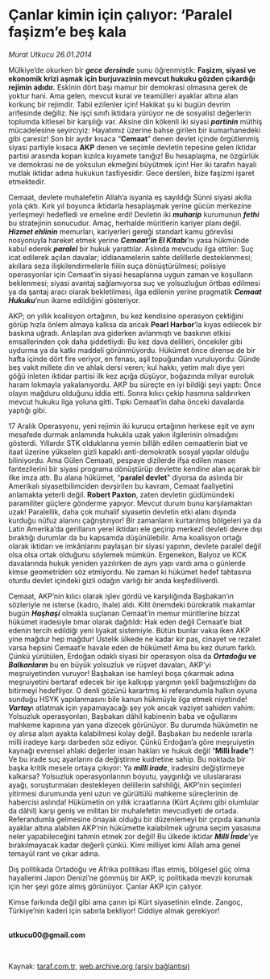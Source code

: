 # Çanlar kimin için çalıyor: ‘Paralel faşizm’e beş kala

*Murat Utkucu 26.01.2014*

<div class="yazi"><p>Mülkiye’de okurken bir <b><i>gece dersinde</i></b> şunu öğrenmiştik: <b>Faşizm, siyasi ve ekonomik krizi aşmak için burjuvazinin mevcut hukuku gözden çıkardığı rejimin adıdır.</b> Eskinin dört başı mamur bir demokrasi olmasına gerek de yoktur hani. Ama gelen, mevcut kural ve teamülleri ayaklar altına alan korkunç bir rejimdir. Tabii ezilenler için! Hakikat şu ki bugün devrim arifesinde değiliz. Ne işçi sınıfı iktidara yürüyor ne de sosyalist değerlerin toplumda kitlesel bir karşılığı var. Aksine din kökenli iki siyasi <b><i>partinin</i></b> müthiş mücadelesine seyirciyiz: Hayatımız üzerine bahse girilen bir kumarhanedeki gibi çaresiz! Son bir aydır kısaca “<b>Cemaat</b>” denen devlet içinde örgütlenmiş siyasi partiyle kısaca <b>AKP</b> denen ve seçimle devletin tepesine gelen iktidar partisi arasında kopan kızılca kıyamete tanığız! Bu hesaplaşma, ne özgürlük ve demokrasi ne de yoksulun ekmeğini büyütmek için! Her iki tarafın hayali mutlak iktidar adına hukukun tasfiyesidir. Gece dersleri, bize faşizmi işaret etmektedir.</p>
<p>Cemaat, devlete muhalefetin Allah’a isyanla eş sayıldığı Sünni siyasi akılla yola çıktı. Kırk yıl boyunca iktidarla hesaplaşmak yerine gücün merkezine yerleşmeyi hedefledi ve emeline erdi! Devletin iki <b><i>muharip</i></b> kurumunun <b><i>fethi</i></b> bu stratejinin sonucudur. Amaç, herhalde müritlerin kariyer planı değil. <b><i>Hizmet ehlinin</i></b> memurları, kariyerleri gereği standart kamu görevlisi nosyonuyla hareket etmek yerine <b><i>Cemaat’in El Kitabı</i></b>’nı yasa hükmünde kabul ederek <b><i>paralel</i></b> bir hukuk yarattılar. Aslında mevcudu ilga ettiler: Suç icat edilerek açılan davalar; iddianamelerin sahte delillerle desteklenmesi; akıllara seza ilişkilendirmelerle fiilin suça dönüştürülmesi; polisiye operasyonlar için Cemaat’in siyasi hesaplarına uygun zaman ve koşulların beklenmesi; siyasi avantaj sağlamıyorsa suç ve yolsuzluğun örtbas edilmesi ya da şantaj aracı olarak bekletilmesi, ilga edilenin yerine pragmatik <b><i>Cemaat Hukuku</i></b>’nun ikame edildiğini gösteriyor.</p>
<p>AKP; on yıllık koalisyon ortağının, bu kez kendisine operasyon çektiğini görüp hızla önlem almaya kalksa da ancak <b>Pearl Harbor</b>’la kıyas edilecek bir baskına uğradı. Anlaşılan ava giderken avlanmıştı ve baskının etkisi emsallerinden çok daha şiddetliydi: Bu kez dava delilleri, öncekiler gibi uydurma ya da katkı maddeli görünmüyordu. Hükümet önce dirense de bir hafta içinde dört fire veriyor, en fenası, aşil topuğundan vuruluyordu: Günde beş vakit millete din ve ahlak dersi veren; kul hakkı, yetim malı diye yeri göğü inleten iktidar partisi ilk kez açığa düşüyor, boğazında milyar euroluk haram lokmayla yakalanıyordu. AKP bu süreçte en iyi bildiği şeyi yaptı: Önce olayın mağduru olduğunu iddia etti. Sonra kılıcı çekip hasmına saldırırken mevcut hukuku ilga yoluna gitti. Tıpkı Cemaat’in daha önceki davalarda yaptığı gibi.</p>
<p>17 Aralık Operasyonu, yeni rejimin iki kurucu ortağının herkese eşit ve aynı mesafede durmak anlamında hukukla uzak yakın ilgilerinin olmadığını gösterdi. Yıllardır STK olduklarına yemin billâh edilen cemaatlerin biat ve itaat üzerine yükselen gizli kapaklı anti-demokratik sosyal yapılar olduğu biliniyordu. Ama Gülen Cemaati, pespaye dizilerde ifşa edilen mason fantezilerini bir siyasi programa dönüştürüp devlette kendine alan açarak bir ilke imza attı. Bu alana hükümet, “<b>paralel devlet</b>” diyorsa da aslında bir Amerikalı siyasetbilimciden devşirilen bu kavram, Cemaat faaliyetini anlamakta yeterli değil. <b>Robert Paxton</b>, zaten devletin güdümündeki paramiliter güçlere gönderme yapıyor. Mevcut durum bunu karşılamaktan uzak! Paralellik, daha çok muhalif siyasetin devletin etki alanı dışında kurduğu nüfuz alanını çağrıştırıyor! Bir zamanların kurtarılmış bölgeleri ya da Latin Amerika’da gerillanın yerel iktidarı ele geçirip merkezî devleti devre dışı bıraktığı durumlar da bu kapsamda düşünülebilir. Ama koalisyon ortağı olarak iktidarı ve imkânlarını paylaşan bir siyasi yapının, devlete paralel değil olsa olsa ortak olduğunu söylemek mümkün. Ergenekon, Balyoz ve KCK davalarında hukuk yeniden yazılırken de aynı yapı vardı ama o günlerde kimse geometriden söz etmiyordu. Ne zaman ki hükümet hedef tahtasına oturdu devlet içindeki gizli odağın varlığı bir anda keşfediliverdi.</p>
<p>Cemaat, AKP’nin kılıcı olarak işlev gördü ve karşılığında Başbakan’ın sözleriyle ne isterse (kadro, ihale) aldı. Kilit önemdeki bürokratik makamlar bugün <b><i>Haşhaşi</i></b> olmakla suçlanan Cemaat’in memur müritlerine bizzat hükümet iradesiyle tımar olarak dağıtıldı: Hak eden değil Cemaat’e biat edenin tercih edildiği yeni liyakat sistemiyle. Bütün bunlar vakıa iken AKP yine mağdur hep mağdur! Üstelik ülkede ne kadar kir pas, cinayet ve rezalet varsa hepsini Cemaat’e havale eden de hükümet! Ama bu kez durum farklı. Çünkü yürütülen, Erdoğan odaklı siyasi bir operasyon olsa da <b><i>Ortadoğu ve Balkanların</i></b> bu en büyük yolsuzluk ve rüşvet davaları, AKP’yi meşruiyetinden vuruyor! Başbakan ise hamleyi boşa çıkarmak adına meşruiyetini bertaraf edecek bir işe kalkışıp yargının şeklî bağımsızlığını da bitirmeyi hedefliyor. O denli gözünü karartmış ki referandumla halkın oyuna sunduğu HSYK yapılanmasını bile kanun hükmüyle ilga etmek niyetinde! <b><i>Vartay</i></b>ı atlatmak için yapamayacağı şey yok ancak vaziyet sahiden vahim: Yolsuzluk operasyonları, Başbakan dâhil kabinenin baba ve oğullarını mahkeme kapısına yan yana dizecek görünüyor. Bu durumda hükümetin ne oy alırsa alsın ayakta kalabilmesi kolay değil. Başbakan bu nedenle ısrarla milli iradeye karşı darbeden söz ediyor. Çünkü Erdoğan’a göre meşruiyetin kaynağı evrensel ahlaki değerler insan hakları ve hukuk değil “<b>Milli İrade</b>”! Ve bu irade suç ayarlarını da değiştirme kudretine sahip. Bu noktada bir başka kritik mesele ortaya çıkıyor: Ya <b><i>milli irade</i></b>, iradesini değiştirmeye kalkarsa? Yolsuzluk operasyonlarının boyutu, yaygınlığı ve uluslararası ayağı, soruşturmaları destekleyen delillerin sahihliği, AKP’nin seçimleri yitirmesi durumunda yeni uzun ve gürültülü mahkeme süreçlerinin de habercisi aslında! Hükümetin on yıllık icraatlarına (Kürt Açılımı gibi olumlular da dâhil) karşı geniş ve militan bir muhalefetin mevcudiyeti de ortada. Referandumla gelmesine önayak olduğu bir düzenlemeyi bir çırpıda kanunla ayaklar altına alabilen AKP’nin hükümette kalabilmek uğruna seçim yasasına neler yapabileceğini tahmin etmek zor değil! Bu ülkede iktidar <b><i>Milli İrade</i></b>’ye bırakılmayacak kadar değerli çünkü. Kimi milliyet kimi Allah ama genel temayül rant ve çıkar adına.</p>
<p>Dış politikada Ortadoğu ve Afrika politikası iflas etmiş, bölgesel güç olma hayallerini Japon Denizi’ne gömmüş bir AKP, iç politikada mevzii korumak için her şeyi göze almış görünüyor. Çanlar AKP için çalıyor.</p>
<p>Kimse farkında değil gibi ama çanın ipi Kürt siyasetinin elinde. Zangoç, Türkiye’nin kaderi için sabırla bekliyor! Ciddiye almak gerekiyor!</p><b>
<p><br/>utkucu00@gmail.com</p>
<p></p></b> 
</div>

Kaynak: [taraf.com.tr](http://www.taraf.com.tr:80/murat-utkucu/makale-canlar-kimin-icin-caliyor-paralel-fasizm-e-bes.htm), [web.archive.org (arşiv bağlantısı)](http://web.archive.org/web/20140129042750/http://www.taraf.com.tr:80/murat-utkucu/makale-canlar-kimin-icin-caliyor-paralel-fasizm-e-bes.htm)
